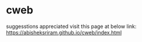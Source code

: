 # cweb

suggesstions appreciated
visit this page at below link:
https://abisheksriram.github.io/cweb/index.html
